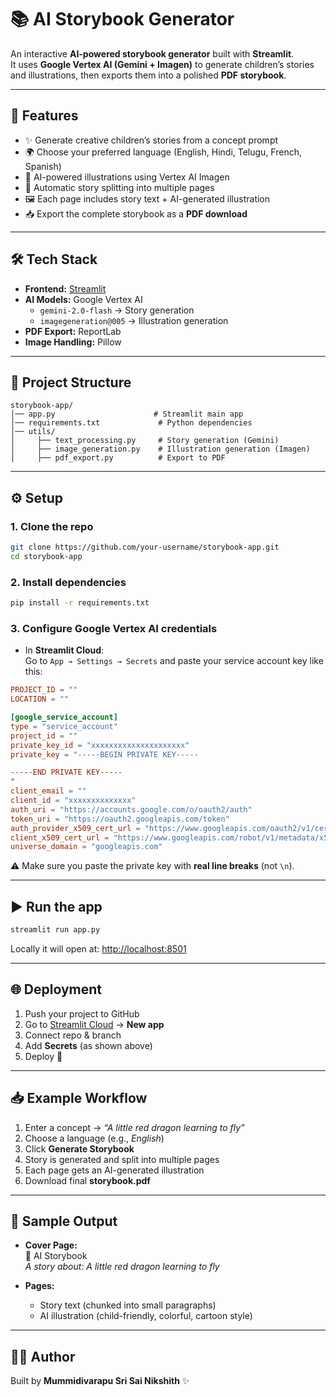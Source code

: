 # 📚 AI Storybook Generator  

An interactive **AI-powered storybook generator** built with **Streamlit**.  
It uses **Google Vertex AI (Gemini + Imagen)** to generate children’s stories and illustrations, then exports them into a polished **PDF storybook**.  

---

## 🚀 Features  
- ✨ Generate creative children’s stories from a concept prompt  
- 🌍 Choose your preferred language (English, Hindi, Telugu, French, Spanish)  
- 🎨 AI-powered illustrations using Vertex AI Imagen  
- 📖 Automatic story splitting into multiple pages  
- 🖼️ Each page includes story text + AI-generated illustration  
- 📥 Export the complete storybook as a **PDF download**  

---

## 🛠️ Tech Stack  
- **Frontend:** [Streamlit](https://streamlit.io/)  
- **AI Models:** Google Vertex AI  
  - `gemini-2.0-flash` → Story generation  
  - `imagegeneration@005` → Illustration generation  
- **PDF Export:** ReportLab  
- **Image Handling:** Pillow  

---

## 📂 Project Structure  

```
storybook-app/
│── app.py                      # Streamlit main app
│── requirements.txt             # Python dependencies
│── utils/
│     ├── text_processing.py     # Story generation (Gemini)
│     ├── image_generation.py    # Illustration generation (Imagen)
│     ├── pdf_export.py          # Export to PDF
```

---

## ⚙️ Setup  

### 1. Clone the repo  
```bash
git clone https://github.com/your-username/storybook-app.git
cd storybook-app
```

### 2. Install dependencies  
```bash
pip install -r requirements.txt
```

### 3. Configure Google Vertex AI credentials  

- In **Streamlit Cloud**:  
  Go to `App → Settings → Secrets` and paste your service account key like this:  

```toml
PROJECT_ID = ""
LOCATION = ""

[google_service_account]
type = "service_account"
project_id = ""
private_key_id = "xxxxxxxxxxxxxxxxxxxxx"
private_key = "-----BEGIN PRIVATE KEY-----

-----END PRIVATE KEY-----
"
client_email = ""
client_id = "xxxxxxxxxxxxxx"
auth_uri = "https://accounts.google.com/o/oauth2/auth"
token_uri = "https://oauth2.googleapis.com/token"
auth_provider_x509_cert_url = "https://www.googleapis.com/oauth2/v1/certs"
client_x509_cert_url = "https://www.googleapis.com/robot/v1/metadata/x509/vertex-user%40my-project-8-465221.iam.gserviceaccount.com"
universe_domain = "googleapis.com"
```

⚠️ Make sure you paste the private key with **real line breaks** (not `\n`).  

---

## ▶️ Run the app  

```bash
streamlit run app.py
```

Locally it will open at: [http://localhost:8501](http://localhost:8501)  

---

## 🌐 Deployment  

1. Push your project to GitHub  
2. Go to [Streamlit Cloud](https://share.streamlit.io/) → **New app**  
3. Connect repo & branch  
4. Add **Secrets** (as shown above)  
5. Deploy 🚀  

---

## 📥 Example Workflow  

1. Enter a concept → *“A little red dragon learning to fly”*  
2. Choose a language (e.g., *English*)  
3. Click **Generate Storybook**  
4. Story is generated and split into multiple pages  
5. Each page gets an AI-generated illustration  
6. Download final **storybook.pdf**  

---

## 📸 Sample Output  

- **Cover Page:**  
  📖 AI Storybook  
  *A story about: A little red dragon learning to fly*  

- **Pages:**  
  - Story text (chunked into small paragraphs)  
  - AI illustration (child-friendly, colorful, cartoon style)  

---

## 🧑‍💻 Author  
Built by **Mummidivarapu Sri Sai Nikshith** ✨  
